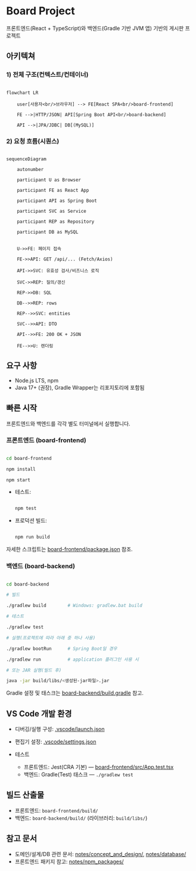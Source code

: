 # Board Project

프론트엔드(React + TypeScript)와 백엔드(Gradle 기반 JVM 앱) 기반의 게시판 프로젝트

## 아키텍쳐

### 1) 전체 구조(컨텍스트/컨테이너)

```mermaid

flowchart LR

    user[사용자<br/>브라우저] --> FE[React SPA<br/>board-frontend]

    FE -->|HTTP/JSON| API[Spring Boot API<br/>board-backend]

    API -->|JPA/JDBC| DB[(MySQL)]

```

### 2) 요청 흐름(시퀀스)

```mermaid

sequenceDiagram

    autonumber

    participant U as Browser

    participant FE as React App

    participant API as Spring Boot

    participant SVC as Service

    participant REP as Repository

    participant DB as MySQL


    U->>FE: 페이지 접속

    FE->>API: GET /api/... (Fetch/Axios)

    API->>SVC: 유효성 검사/비즈니스 로직

    SVC->>REP: 질의/갱신

    REP->>DB: SQL

    DB-->>REP: rows

    REP-->>SVC: entities

    SVC-->>API: DTO

    API-->>FE: 200 OK + JSON

    FE-->>U: 렌더링

```

## 요구 사항

- Node.js LTS, npm
- Java 17+ (권장), Gradle Wrapper는 리포지토리에 포함됨

## 빠른 시작

프론트엔드와 백엔드를 각각 별도 터미널에서 실행합니다.

### 프론트엔드 (board-frontend)

```sh

cd board-frontend

npm install

npm start

```

- 테스트:

  ```sh

  npm test

  ```
- 프로덕션 빌드:

  ```sh

  npm run build

  ```

자세한 스크립트는 [board-frontend/package.json](board-frontend/package.json) 참조.

### 백엔드 (board-backend)

```sh

cd board-backend

# 빌드

./gradlew build        # Windows: gradlew.bat build

# 테스트

./gradlew test

# 실행(프로젝트에 따라 아래 중 하나 사용)

./gradlew bootRun      # Spring Boot일 경우

./gradlew run          # application 플러그인 사용 시

# 또는 JAR 실행(빌드 후)

java -jar build/libs/<생성된-jar파일>.jar

```

Gradle 설정 및 태스크는 [board-backend/build.gradle](board-backend/build.gradle) 참고.

## VS Code 개발 환경

- 디버깅/실행 구성: [.vscode/launch.json](.vscode/launch.json)
- 편집기 설정: [.vscode/settings.json](.vscode/settings.json)
- 테스트

  - 프론트엔드: Jest(CRA 기본) — [board-frontend/src/App.test.tsx](board-frontend/src/App.test.tsx)
  - 백엔드: Gradle(Test) 태스크 — `./gradlew test`

## 빌드 산출물

- 프론트엔드: `board-frontend/build/`
- 백엔드: `board-backend/build/` (라이브러리: `build/libs/`)

## 참고 문서

- 도메인/설계/DB 관련 문서: [notes/concept_and_design/](notes/concept_and_design), [notes/database/](notes/database)
- 프론트엔드 패키지 참고: [notes/npm_packages/](notes/npm_packages)
